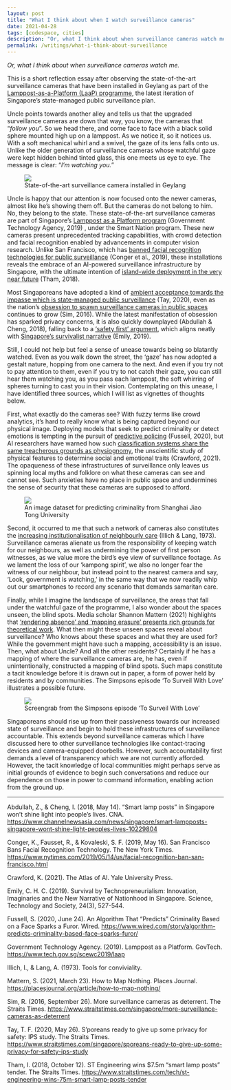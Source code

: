 ```yaml
---
layout: post
title: "What I think about when I watch surveillance cameras"
date: 2021-04-28
tags: [codespace, cities]
description: "Or, what I think about when surveillance cameras watch me."
permalink: /writings/what-i-think-about-surveillance
---
```


_Or, what I think about when surveillance cameras watch me._

This is a short reflection essay after observing the state-of-the-art surveillance cameras that have been installed in Geylang as part of the [Lamppost-as-a-Platform (LaaP) programme](https://www.tech.gov.sg/scewc2019/laap), the latest iteration of Singapore’s state-managed public surveillance plan.

Uncle points towards another alley and tells us that the upgraded surveillance cameras are down that way, you know, the cameras that “_follow you_”. So we head there, and come face to face with a black solid sphere mounted high up on a lamppost. As we notice it, so it notices us. With a soft mechanical whirl and a swivel, the gaze of its lens falls onto us. Unlike the older generation of surveillance cameras whose watchful gaze were kept hidden behind tinted glass, this one meets us eye to eye. The message is clear: “_I’m watching you._”

<figure>
    <img src="https://dispatchesfromthecity.files.wordpress.com/2021/04/img_0519-1.jpg?w=256"/>
    <figcaption>State-of-the-art surveillance camera installed in Geylang</figcaption>
</figure>

Uncle is happy that our attention is now focused onto the newer cameras, almost like he’s showing them off. But the cameras do not belong to him. No, they belong to the state. These state-of-the-art surveillance cameras are part of Singapore’s [Lamppost as a Platform program](https://www.tech.gov.sg/scewc2019/laap) (Government Technology Agency, 2019) , under the Smart Nation program. These new cameras present unprecedented tracking capabilities, with crowd detection and facial recognition enabled by advancements in computer vision research. Unlike San Francisco, which has [banned facial recognition technologies for public surveillance](https://www.nytimes.com/2019/05/14/us/facial-recognition-ban-san-francisco.html) (Conger et al., 2019), these installations reveals the embrace of an AI-powered surveillance infrastructure by Singapore, with the ultimate intention of [island-wide deployment in the very near future](https://www.straitstimes.com/tech/st-engineering-wins-75m-smart-lamp-posts-tender) (Tham, 2018).

Most Singaporeans have adopted a kind of [ambient acceptance towards the impasse which is state-managed public surveillance](https://www.straitstimes.com/singapore/sporeans-ready-to-give-up-some-privacy-for-safety-ips-study) (Tay, 2020), even as the nation’s [obsession to spawn surveillance cameras in public spaces](https://www.straitstimes.com/singapore/more-surveillance-cameras-as-deterrent) continues to grow (Sim, 2016). While the latest manifestation of obsession has sparked privacy concerns, it is also quickly downplayed (Abdullah & Cheng, 2018), falling back to a [‘safety first’ argument](https://www.channelnewsasia.com/news/singapore/smart-lampposts-singapore-wont-shine-light-peoples-lives-10229804), which aligns neatly with [Singapore’s survivalist narrative](https://journals.sagepub.com/doi/full/10.1177/0971721819873202) (Emily, 2019).

Still, I could not help but feel a sense of unease towards being so blatantly watched. Even as you walk down the street, the ‘gaze’ has now adopted a gestalt nature, hopping from one camera to the next. And even if you try not to pay attention to them, even if you try to not catch their gaze, you can still hear them watching you, as you pass each lamppost, the soft whirring of spheres turning to cast you in their vision. Contemplating on this unease, I have identified three sources, which I will list as vignettes of thoughts below.

First, what exactly do the cameras see? With fuzzy terms like crowd analytics, it’s hard to really know what is being captured beyond our physical image. Deploying models that seek to predict criminality or detect emotions is tempting in the pursuit of [predictive policing](https://www.wired.com/story/algorithm-predicts-criminality-based-face-sparks-furor/) (Fussell, 2020), but AI researchers have warned how such [classification systems share the same treacherous grounds as physiognomy](https://www.katecrawford.net/index.html), the unscientific study of physical features to determine social and emotional traits (Crawford, 2021). The opaqueness of these infrastructures of surveillance only leaves us spinning local myths and folklore on what these cameras can see and cannot see. Such anxieties have no place in public space and undermines the sense of security that these cameras are supposed to afford.

<figure>
    <img src="https://dispatchesfromthecity.files.wordpress.com/2021/04/img_0520.jpg?w=400"/>
    <figcaption>An image dataset for predicting criminality from Shanghai Jiao Tong University</figcaption>
</figure>

Second, it occurred to me that such a network of cameras also constitutes the [increasing institutionalisation of neighbourly care](https://www.goodreads.com/book/show/253076.Tools_for_Conviviality) (Illich & Lang, 1973). Surveillance cameras alienate us from the responsibility of keeping watch for our neighbours, as well as undermining the power of first person witnesses, as we value more the bird’s eye view of surveillance footage. As we lament the loss of our ‘kampong spirit’, we also no longer fear the witness of our neighbour, but instead point to the nearest camera and say, ‘Look, government is watching,’ in the same way that we now readily whip out our smartphones to record any scenario that demands samaritan care.

Finally, while I imagine the landscape of surveillance, the areas that fall under the watchful gaze of the programme, I also wonder about the spaces unseen, the blind spots. Media scholar Shannon Mattern (2021) highlights that [‘rendering absence’ and ‘mapping erasure’ presents rich grounds for theoretical work](https://placesjournal.org/article/how-to-map-nothing/). What then might these unseen spaces reveal about surveillance? Who knows about these spaces and what they are used for? While the government might have such a mapping, accessibility is an issue. Then, what about Uncle? And all the other residents? Certainly if he has a mapping of where the surveillance cameras are, he has, even if unintentionally, constructed a mapping of blind spots. Such maps constitute a tacit knowledge before it is drawn out in paper, a form of power held by residents and by communities. The Simpsons episode ‘To Surveil With Love’ illustrates a possible future.

<figure>
    <img src="https://dispatchesfromthecity.files.wordpress.com/2021/04/img_0521.jpg?w=400"/>
    <figcaption>Screengrab from the Simpsons episode ‘To Surveil With Love’</figcaption>
</figure>

Singaporeans should rise up from their passiveness towards our increased state of surveillance and begin to hold these infrastructures of surveillance accountable. This extends beyond surveillance cameras which I have discussed here to other surveillance technologies like contact-tracing devices and camera-equipped doorbells. However, such accountability first demands a level of transparency which we are not currently afforded. However, the tacit knowledge of local communities might perhaps serve as initial grounds of evidence to begin such conversations and reduce our dependence on those in power to command information, enabling action from the ground up.

---
Abdullah, Z., & Cheng, I. (2018, May 14). “Smart lamp posts” in Singapore won’t shine light into people’s lives. CNA. <https://www.channelnewsasia.com/news/singapore/smart-lampposts-singapore-wont-shine-light-peoples-lives-10229804>

Conger, K., Fausset, R., & Kovaleski, S. F. (2019, May 16). San Francisco Bans Facial Recognition Technology. The New York Times. <https://www.nytimes.com/2019/05/14/us/facial-recognition-ban-san-francisco.html>

Crawford, K. (2021). The Atlas of AI. Yale University Press.

Emily, C. H. C. (2019). Survival by Technopreneurialism: Innovation, Imaginaries and the New Narrative of Nationhood in Singapore. Science, Technology and Society, 24(3), 527-544.

Fussell, S. (2020, June 24). An Algorithm That “Predicts” Criminality Based on a Face Sparks a Furor. Wired. <https://www.wired.com/story/algorithm-predicts-criminality-based-face-sparks-furor/>

Government Technology Agency. (2019). Lamppost as a Platform. GovTech. <https://www.tech.gov.sg/scewc2019/laap>

Illich, I., & Lang, A. (1973). Tools for conviviality.

Mattern, S. (2021, March 23). How to Map Nothing. Places Journal. <https://placesjournal.org/article/how-to-map-nothing/>

Sim, R. (2016, September 26). More surveillance cameras as deterrent. The Straits Times. <https://www.straitstimes.com/singapore/more-surveillance-cameras-as-deterrent>

Tay, T. F. (2020, May 26). S’poreans ready to give up some privacy for safety: IPS study. The Straits Times. <https://www.straitstimes.com/singapore/sporeans-ready-to-give-up-some-privacy-for-safety-ips-study>

Tham, I. (2018, October 12). ST Engineering wins $7.5m “smart lamp posts” tender. The Straits Times. <https://www.straitstimes.com/tech/st-engineering-wins-75m-smart-lamp-posts-tender>